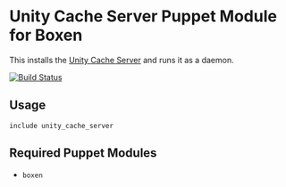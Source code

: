 # Unity Cache Server Puppet Module for Boxen

This installs the [Unity Cache Server](http://docs.unity3d.com/Documentation/Manual/AssetCacheServer.html) and runs it as a daemon.

[![Build Status](https://travis-ci.org/bilke/puppet-unity_cache_server.png?branch=master)](https://travis-ci.org/bilke/puppet-unity_cache_server)

## Usage

```puppet
include unity_cache_server
```

## Required Puppet Modules

* `boxen`
